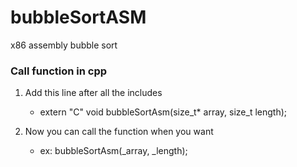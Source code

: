 # bubbleSortASM
x86 assembly bubble sort

### Call function in cpp
1. Add this line after all the includes
   - extern "C" void bubbleSortAsm(size_t* array, size_t length);

2. Now you can call the function when you want 
   - ex: bubbleSortAsm(_array, _length);
